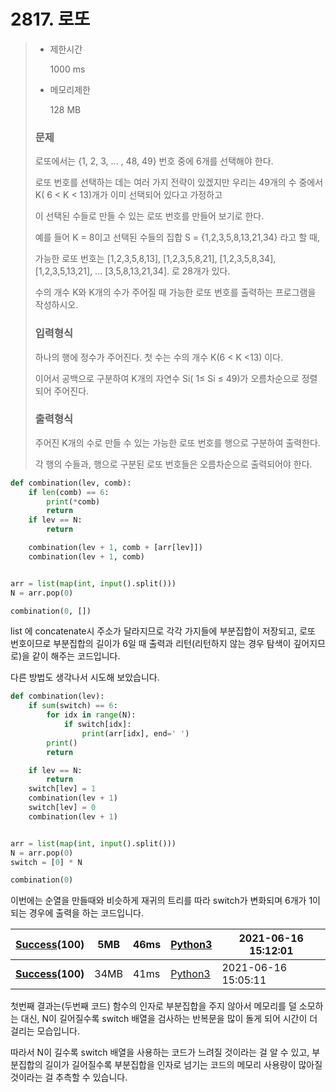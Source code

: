 # 2817. 로또

> - 제한시간
>
>   1000 ms  
>
>  
>
> - 메모리제한
>
>   128 MB  
>
>  
>
> ### 문제
>
> 로또에서는 {1, 2, 3, ... , 48, 49} 번호 중에 6개를 선택해야 한다.
>
> 로또 번호를 선택하는 데는 여러 가지 전략이 있겠지만 우리는 49개의 수 중에서 K( 6 < K < 13)개가 이미 선택되어 있다고 가정하고 
>
> 이 선택된 수들로 만들 수 있는 로또 번호를 만들어 보기로 한다.
>
>  
>
> 예를 들어 K = 8이고 선택된 수들의 집합 S = {1,2,3,5,8,13,21,34} 라고 할 때, 
>
> 가능한 로또 번호는 [1,2,3,5,8,13], [1,2,3,5,8,21], [1,2,3,5,8,34], [1,2,3,5,13,21], ... [3,5,8,13,21,34]. 로 28개가 있다.
>
>  
>
> 수의 개수 K와 K개의 수가 주어질 때 가능한 로또 번호를 출력하는 프로그램을 작성하시오.
>
> 
>
> ### 입력형식
>
> 하나의 행에 정수가 주어진다. 첫 수는 수의 개수 K(6 < K <13) 이다.
>
> 이어서 공백으로 구분하여 K개의 자연수 Si( 1≤ Si ≤ 49)가 오름차순으로 정렬되어 주어진다.
>
> 
>
> ### 출력형식
>
> 주어진 K개의 수로 만들 수 있는 가능한 로또 번호를 행으로 구분하여 출력한다.
>
> 각 행의 수들과, 행으로 구분된 로또 번호들은 오름차순으로 출력되어야 한다.

```python
def combination(lev, comb):
    if len(comb) == 6:
        print(*comb)
        return
    if lev == N:
        return

    combination(lev + 1, comb + [arr[lev]])
    combination(lev + 1, comb)


arr = list(map(int, input().split()))
N = arr.pop(0)

combination(0, [])
```

list 에 concatenate시 주소가 달라지므로 각각 가지들에 부분집합이 저장되고, 로또 번호이므로 부분집합의 길이가 6일 때 출력과 리턴(리턴하지 않는 경우 탐색이 깊어지므로)을 같이 해주는 코드입니다.

다른 방법도 생각나서 시도해 보았습니다.

```python
def combination(lev):
    if sum(switch) == 6:
        for idx in range(N):
            if switch[idx]:
                print(arr[idx], end=' ')
        print()
        return

    if lev == N:
        return
    switch[lev] = 1
    combination(lev + 1)
    switch[lev] = 0
    combination(lev + 1)


arr = list(map(int, input().split()))
N = arr.pop(0)
switch = [0] * N

combination(0)
```

 이번에는 순열을 만들때와 비슷하게 재귀의 트리를 따라 switch가 변화되며 6개가 1이 되는 경우에 출력을 하는 코드입니다.



| **[Success](javascript:reinfo_forum('4840152',1))(100)** | 5MB  | 46ms | [Python3](javascript:newWin('4840152','sparrowhoodie','Source',800,600);) | 2021-06-16 15:12:01 |
| -------------------------------------------------------- | ---- | ---- | ------------------------------------------------------------ | ------------------- |
| **[Success](javascript:reinfo_forum('4840127',1))(100)** | 34MB | 41ms | [Python3](javascript:newWin('4840127','sparrowhoodie','Source',800,600);) | 2021-06-16 15:05:11 |

첫번째 결과는(두번째 코드) 함수의 인자로 부분집합을 주지 않아서 메모리를 덜 소모하는 대신, N이 길어질수록 switch 배열을 검사하는 반복문을 많이 돌게 되어 시간이 더 걸리는 모습입니다.

따라서 N이 길수록 switch 배열을 사용하는 코드가 느려질 것이라는 걸 알 수 있고, 부분집합의 길이가 길어질수록 부분집합을 인자로 넘기는 코드의 메모리 사용량이 많아질 것이라는 걸 추측할 수 있습니다.